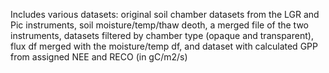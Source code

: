 Includes various datasets: original soil chamber datasets from the LGR and Pic instruments, soil moisture/temp/thaw deoth, a merged file of the two instruments, datasets filtered by chamber type (opaque and transparent), flux df merged with the moisture/temp df, and dataset with calculated GPP from assigned NEE and RECO (in gC/m2/s)
